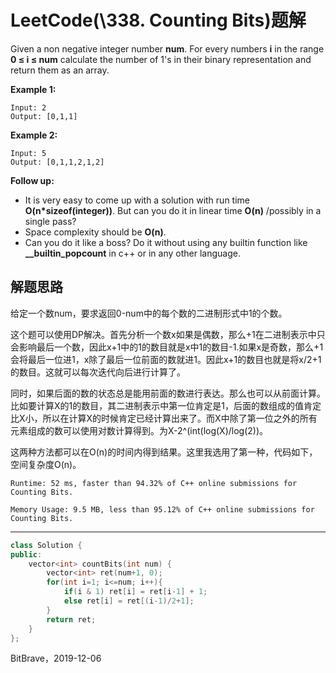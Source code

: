 # LeetCode(\338. Counting Bits)题解

Given a non negative integer number **num**. For every numbers **i** in the range **0 ≤ i ≤ num** calculate the number of 1's in their binary representation and return them as an array.

**Example 1:**

```
Input: 2
Output: [0,1,1]
```

**Example 2:**

```
Input: 5
Output: [0,1,1,2,1,2]
```

**Follow up:**

- It is very easy to come up with a solution with run time **O(n\*sizeof(integer))**. But can you do it in linear time **O(n)** /possibly in a single pass?
- Space complexity should be **O(n)**.
- Can you do it like a boss? Do it without using any builtin function like **__builtin_popcount** in c++ or in any other language.

## 解题思路

给定一个数num，要求返回0-num中的每个数的二进制形式中1的个数。

这个题可以使用DP解决。首先分析一个数x如果是偶数，那么+1在二进制表示中只会影响最后一个数，因此x+1中的1的数目就是x中1的数目-1.如果x是奇数，那么+1会将最后一位进1，x除了最后一位前面的数就进1。因此x+1的数目也就是将x/2+1的数目。这就可以每次迭代向后进行计算了。

同时，如果后面的数的状态总是能用前面的数进行表达。那么也可以从前面计算。比如要计算X的1的数目，其二进制表示中第一位肯定是1，后面的数组成的值肯定比X小，所以在计算X的时候肯定已经计算出来了。而X中除了第一位之外的所有元素组成的数可以使用对数计算得到。为X-2^(int(log(X)/log(2))。

这两种方法都可以在O(n)的时间内得到结果。这里我选用了第一种，代码如下，空间复杂度O(n)。

`Runtime: 52 ms, faster than 94.32% of C++ online submissions for Counting Bits.`

`Memory Usage: 9.5 MB, less than 95.12% of C++ online submissions for Counting Bits.`

****

```c++
class Solution {
public:
    vector<int> countBits(int num) {
        vector<int> ret(num+1, 0);
        for(int i=1; i<=num; i++){
            if(i & 1) ret[i] = ret[i-1] + 1;
            else ret[i] = ret[(i-1)/2+1];
        }
        return ret;
    }
};
```

BitBrave，2019-12-06